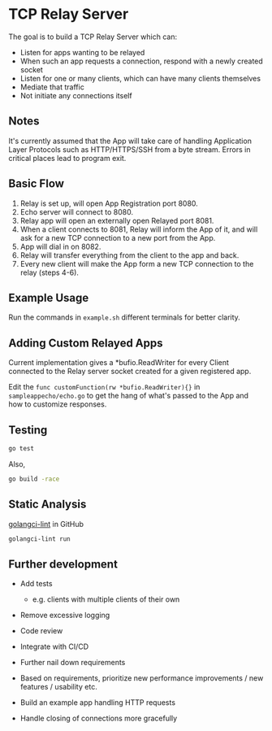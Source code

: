 # TCP Relay Server

The goal is to build a TCP Relay Server which can:
* Listen for apps wanting to be relayed
* When such an app requests a connection, respond with a newly created socket
* Listen for one or many clients, which can have many clients themselves
* Mediate that traffic
* Not initiate any connections itself

## Notes

It's currently assumed that the App will take care of handling Application
Layer Protocols such as HTTP/HTTPS/SSH from a byte stream.
Errors in critical places lead to program exit.

## Basic Flow

1. Relay is set up, will open App Registration port 8080.
2. Echo server will connect to 8080.
3. Relay app will open an externally open Relayed port 8081.
4. When a client connects to 8081, Relay will inform the App of it, and will ask for a new TCP connection to a new port from the App.
5. App will dial in on 8082.
6. Relay will transfer everything from the client to the app and back.
7. Every new client will make the App form a new TCP connection to the relay (steps 4-6).

## Example Usage

Run the commands in `example.sh` different terminals for better clarity.

## Adding Custom Relayed Apps

Current implementation gives a *bufio.ReadWriter for every Client connected
to the Relay server socket created for a given registered app.

Edit the `func customFunction(rw *bufio.ReadWriter){}` in `sampleappecho/echo.go` to
get the hang of what's passed to the App and how to customize responses.


## Testing

```bash
go test
```

Also,

```bash
go build -race
```

## Static Analysis

[golangci-lint](https://github.com/golangci/golangci-lint) in GitHub

```bash
golangci-lint run
```

## Further development

* Add tests

    * e.g. clients with multiple clients of their own

* Remove excessive logging
* Code review
* Integrate with CI/CD

* Further nail down requirements
* Based on requirements, prioritize new performance improvements / new features / usability etc.

* Build an example app handling HTTP requests
* Handle closing of connections more gracefully
